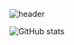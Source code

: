![header](https://capsule-render.vercel.app/api?type=waving&color=auto&height=400&section=header&text=Kim%20JungJun&fontSize=90&animation=fadeIn&fontAlignY=38&desc=Being%20a%20%20%20%20%20%20Devloper&descAlignY=51&descAlign=76)


![GitHub stats](https://github-readme-stats.vercel.app/api?username=ogoo0608&show_icons=true)  

